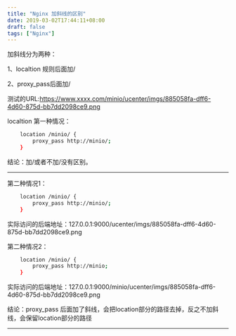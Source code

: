 ```yaml
---
title: "Nginx 加斜线的区别"
date: 2019-03-02T17:44:11+08:00
draft: false
tags: ["Nginx"] 
---
```


加斜线分为两种：

1、localtion 规则后面加/

2、proxy_pass后面加/

测试的URL:https://www.xxxx.com/minio/ucenter/imgs/885058fa-dff6-4d60-875d-bb7dd2098ce9.png

localtion 第一种情况：

```bash
    location /minio/ {
        proxy_pass http://minio/;
    }
```

结论：加/或者不加/没有区别。

---
第二种情况1：

```bash
    location /minio/ {
        proxy_pass http://minio/;
    }
```

实际访问的后端地址：127.0.0.1:9000/ucenter/imgs/885058fa-dff6-4d60-875d-bb7dd2098ce9.png

第二种情况2：

```bash
    location /minio/ {
        proxy_pass http://minio;
    }
```

实际访问的后端地址：127.0.0.1:9000/minio/ucenter/imgs/885058fa-dff6-4d60-875d-bb7dd2098ce9.png

结论：proxy_pass 后面加了斜线，会把location部分的路径去掉，反之不加斜线，会保留location部分的路径

---
